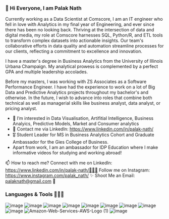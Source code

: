 ### 👋 Hi Everyone, I am Palak Nath

Currently working as a Data Scientist at Comscore, I am an IT engineer who fell in love with Analytics in my final year of Engineering, and ever since there has been no looking back.
Thriving at the intersection of data and digital media, my role at Comscore harnesses SQL, Python/R, and ETL tools to transform complex datasets into actionable insights. Our team's collaborative efforts in data quality and automation streamline processes for our clients, reflecting a commitment to excellence and innovation.

I have a master's degree in Business Analytics from the University of Illinois Urbana Champaign. My analytical prowess is complemented by a perfect GPA and multiple leadership accolades. 

Before my masters, I was working with ZS Associates as a Software Performance Engineer. I have had the experience to work on a lot of Big Data and Predictive Analytics projects throughout my bachelor's and otherwise. In the future, I wish to advance into roles that combine both technical as well as managerial skills like business analyst, data analyst, or pricing analyst.

- 👀 I’m interested in Data Visualisation, Artifitial Intelligence, Business Analyics, Predictive Models, Market and Consumer analytics
- 📩 Contact me via LinkedIn: https://www.linkedin.com/in/palak-nath/
- 🎖️ Student Leader for MS in Business Analytics Cohort and Graduate Ambassador for the Gies College of Business.
- Apart from work, I am an ambassador for IDP Education where I make informative videos for studying and working abroad! 

📫 How to reach me?
Connect with me on LinkedIn: https://www.linkedin.com/in/palak-nath/👨🏻‍💻
Follow me on Instagram: https://www.instagram.com/palak_nath/ ✨
Shoot Me an Email: palaknath@gmail.com 💌

### Languages & Tools 👩🏻‍💻
![image](https://user-images.githubusercontent.com/57233628/200934054-98c17917-6a50-4beb-9fbd-4b4efd48473d.png)
![image](https://user-images.githubusercontent.com/57233628/200934295-e6a7f866-4943-4017-af31-b354b9ff6739.png)
![image](https://user-images.githubusercontent.com/57233628/200933902-9db11412-8250-4196-9b17-6da73c992a39.png)
![image](https://user-images.githubusercontent.com/57233628/200934585-81445ca7-08f3-4f22-be68-b3dc9329895e.png)
![image](https://user-images.githubusercontent.com/57233628/200934655-02c04f19-b4dd-4930-a348-e37681880ff3.png)
![image](https://user-images.githubusercontent.com/57233628/200935039-eefb16c6-684f-481c-a464-0e5855a644eb.png)
![image](https://user-images.githubusercontent.com/57233628/200933580-5ca44a17-cae1-4a31-844b-c08c3c921219.png)
![image](https://user-images.githubusercontent.com/57233628/200933960-764bb99b-c3cf-40d1-9973-d1be4affc301.png)
![image](https://user-images.githubusercontent.com/57233628/200934865-b65aa3f4-5907-4bc8-b0b7-98f99791b0ca.png)
![Amazon-Web-Services-AWS-Logo (1)](https://user-images.githubusercontent.com/57233628/200933292-3df12195-8707-4ed8-b5d5-6a6590986c1a.jpg)
![image](https://user-images.githubusercontent.com/57233628/200935191-2e76f3a1-a13e-4290-a1dc-e8f7cf0c294e.png)








